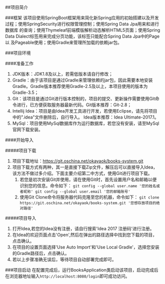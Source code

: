 ##项目简介

###框架
该项目使用SpringBoot框架用来简化新Spring应用的初始搭建以及开发过程；使用SpringSecurity进行权限管理控制；使用Spring Data Jpa用来和进行数据库
的查询；使用Thymeleaf前端模版解析动态解析HTML5页面；使用Spring Data Dialect标签用来完成分页功能，该标签只能配合Spring Data Jpa中的Page以
及Pageable使用；使用Gradle来管理所加载的依赖jar包。

###项目环境

####准备工作
1. JDK版本：JDK1.8及以上，若需低版本请自行修改；
2. Gradle：由于该项目是通过Gradle来管理依赖的jar包，因此需要本地安装Gradle。Gradle版本推荐使用Gradle-2.5及以上，本项目使用的版本为Gradle-3.5；
3. Git：该项目是通过Git进行版本控制的，项目的提交、更新操作需要使用Git命令进行，已方便获取服务器最新代码。Git版本推荐：Git-2.8；
4. Intellij Idea：项目是由Idea开发工具进行开发，若使用Eclipse，请先将项目中的".idea"文件删除后，自行导入。 Idea版本推荐：Idea Ultimate-2017.1。
5. MySql：项目使用MySql数据库作为运行数据库，若您没有安装，请至MySql官网下载安装。

####开始导入

#####项目下载
1. 项目下载地址：https://git.oschina.net/okayaok/books-system.git
2. 项目下载方式有两种，其一是直接下载Zip文件，解压后可以直接导入Idea，该方法不做过多介绍。下面主要介绍第二中方式，使用Git进行项目下载。
    1. 若您是初次安装Git并使用，请在使用Git时，首先设置用户名和邮箱以便识别您的信息。命令如下：
    ```git config --global user.name '您的姓名或者昵称' git config --global user.email '您的邮箱账号'```
    2. 使用Git Clone命令将服务器代码克隆至您的机器，命令如下：
    ```git clone https://git.oschina.net/okayaok/books-system.git '您想存放项目的绝对路径'```
        
#####项目导入
1. 打开Idea,若您的Idea没有注册，请自行搜索'Idea 2017 注册码'进行注册。
2. 在Idea的欢迎页面点击'Open',然后在弹出的路径选择中找到您下载的项目，点击确认。
3. 在项目的设置页面选择'Use Auto Import'和'Use Local Gradle'，选择您安装的Gradle路径后，点击确认。
4. 若以上步骤准确无误后，等待项目自动部署完成即可。

###项目启动
在配置完成后，运行BooksApplication类启动该项目，启动完成后在浏览器地址输入```http://localhost:8080/login```即可成功访问。